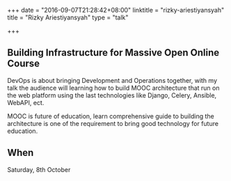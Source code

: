 +++
date = "2016-09-07T21:28:42+08:00"
linktitle = "rizky-ariestiyansyah"
title = "Rizky Ariestiyansyah"
type = "talk"

+++

<div class="span-15  ">
  <div class="span-15  last ">
  <h2>Building Infrastructure for Massive Open Online Course</h2>
  <p>
  DevOps is about bringing Development and Operations together, with my talk the audience will learning how to build MOOC architecture that run on the web platform using the last technologies like Django, Celery, Ansible, WebAPI, ect.
  </p>
  <p>
  MOOC is future of education, learn comprehensive guide to building the architecture is one of the requirement to bring good technology for future education.
  </p>
  <h2>When</h2>
  <p><time datetime="2016-10-08T08:00">Saturday, 8th October</time></p>
  </div>
</div>
